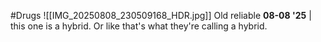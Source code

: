 #Drugs 
![[IMG_20250808_230509168_HDR.jpg]]
Old reliable
**08-08 '25** | this one is a hybrid. Or like that's what they're calling a hybrid.